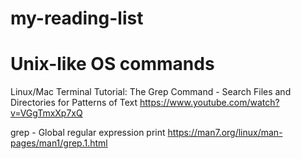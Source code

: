 # my-reading-list

# Unix-like OS commands

Linux/Mac Terminal Tutorial: The Grep Command - Search Files and Directories for Patterns of Text
https://www.youtube.com/watch?v=VGgTmxXp7xQ

grep - Global regular expression print
https://man7.org/linux/man-pages/man1/grep.1.html
